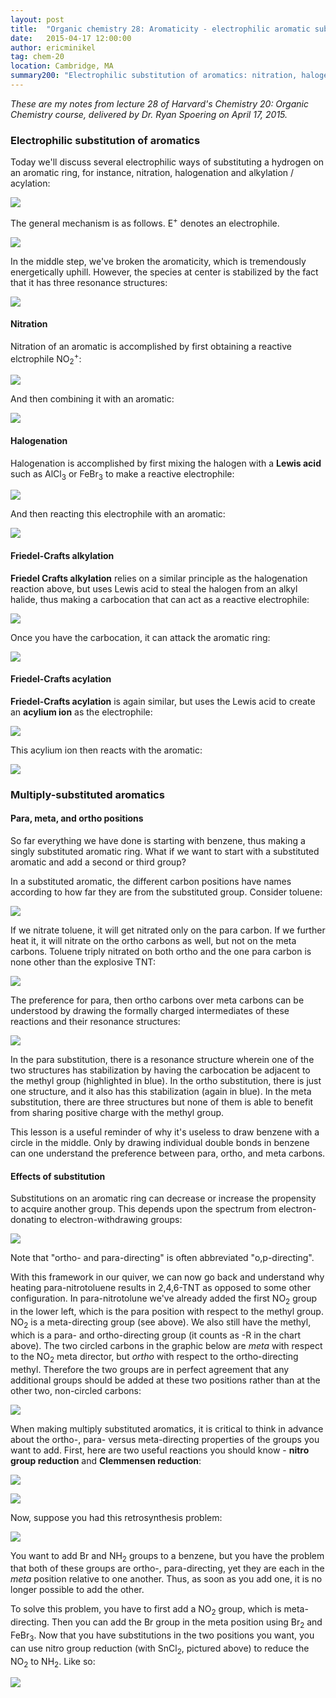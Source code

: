 ```yaml
---
layout: post
title:  "Organic chemistry 28: Aromaticity - electrophilic aromatic substitution"
date:   2015-04-17 12:00:00
author: ericminikel
tag: chem-20
location: Cambridge, MA
summary200: "Electrophilic substitution of aromatics: nitration, halogenation, Friedel-Crafts alkylation & acylation. Para, meta and ortho positions and effects of e- withdrawing or donating groups."
---
```


*These are my notes from lecture 28 of Harvard's Chemistry 20: Organic Chemistry course, delivered by Dr. Ryan Spoering on April 17, 2015.*

### Electrophilic substitution of aromatics

Today we'll discuss several electrophilic ways of substituting a hydrogen on an aromatic ring, for instance, nitration, halogenation and alkylation / acylation:

![](/media/2015/04/electrophilic-aromatic-substitution.png)

The general mechanism is as follows. E<sup>+</sup> denotes an electrophile.

![](/media/2015/04/electrophilic-aromatic-substitution-general-mechanism.png)

In the middle step, we've broken the aromaticity, which is tremendously energetically uphill. However, the species at center is stabilized by the fact that it has three resonance structures:

![](/media/2015/04/intermediate-stabilization-by-resonance.png)

#### Nitration

Nitration of an aromatic is accomplished by first obtaining a reactive elctrophile NO<sub>2</sub><sup>+</sup>:

![](/media/2015/04/nitration-step-1.png)

And then combining it with an aromatic:

![](/media/2015/04/nitration-step-2.png)

#### Halogenation

Halogenation is accomplished by first mixing the halogen with a **Lewis acid** such as AlCl<sub>3</sub> or FeBr<sub>3</sub> to make a reactive electrophile:

![](/media/2015/04/making-halogen-electrophiles.png)

And then reacting this electrophile with an aromatic:

![](/media/2015/04/halogenation.png)

#### Friedel-Crafts alkylation

**Friedel Crafts alkylation** relies on a similar principle as the halogenation reaction above, but uses Lewis acid to steal the halogen from an alkyl halide, thus making a carbocation that can act as a reactive electrophile:

![](/media/2015/04/friedel-crafts-alkylation-step-1.png)

Once you have the carbocation, it can attack the aromatic ring:

![](/media/2015/04/friedel-crafts-alkylation-step-2.png)

#### Friedel-Crafts acylation

**Friedel-Crafts acylation** is again similar, but uses the Lewis acid to create an **acylium ion** as the electrophile:

![](/media/2015/04/friedel-crafts-acylation-step-1.png)

This acylium ion then reacts with the aromatic:

![](/media/2015/04/friedel-crafts-acylation-step-2.png)

### Multiply-substituted aromatics

#### Para, meta, and ortho positions

So far everything we have done is starting with benzene, thus making a singly substituted aromatic ring. What if we want to start with a substituted aromatic and add a second or third group?

In a substituted aromatic, the different carbon positions have names according to how far they are from the substituted group. Consider toluene:

![](/media/2015/04/para-meta-ortho-naming.png)

If we nitrate toluene, it will get nitrated only on the para carbon. If we further heat it, it will nitrate on the ortho carbons as well, but not on the meta carbons. Toluene triply nitrated on both ortho and the one para carbon is none other than the explosive TNT:

![](/media/2015/04/nitration-of-toluene.png)

The preference for para, then ortho carbons over meta carbons can be understood by drawing the formally charged intermediates of these reactions and their resonance structures:

![](/media/2015/04/basis-of-toluene-positional-preference.png)

In the para substitution, there is a resonance structure wherein one of the two structures has stabilization by having the carbocation be adjacent to the methyl group (highlighted in blue). In the ortho substitution, there is just one structure, and it also has this stabilization (again in blue). In the meta substitution, there are three structures but none of them is able to benefit from sharing positive charge with the methyl group.

This lesson is a useful reminder of why it's useless to draw benzene with a circle in the middle. Only by drawing individual double bonds in benzene can one understand the preference between para, ortho, and meta carbons.

#### Effects of substitution

Substitutions on an aromatic ring can decrease or increase the propensity to acquire another group. This depends upon the spectrum from electron-donating to electron-withdrawing groups:

![](/media/2015/04/effects-of-existing-substitutions.png)

Note that "ortho- and para-directing" is often abbreviated "o,p-directing".

With this framework in our quiver, we can now go back and understand why heating para-nitrotoluene results in 2,4,6-TNT as opposed to some other configuration. In para-nitrotolune we've already added the first NO<sub>2</sub> group in the lower left, which is the para position with respect to the methyl group. NO<sub>2</sub> is a meta-directing group (see above). We also still have the methyl, which is a para- and ortho-directing group (it counts as -R in the chart above). The two circled carbons in the graphic below are *meta* with respect to the NO<sub>2</sub> meta director, but *ortho* with respect to the ortho-directing methyl. Therefore the two groups are in perfect agreement that any additional groups should be added at these two positions rather than at the other two, non-circled carbons:

![](/media/2015/04/nitration-of-para-nitrotoluene.png)

When making multiply substituted aromatics, it is critical to think in advance about the ortho-, para- versus meta-directing properties of the groups you want to add. First, here are two useful reactions you should know - **nitro group reduction** and **Clemmensen reduction**:

![](/media/2015/04/nitro-group-reduction.png)

![](/media/2015/04/clemmensen-reduction.png)

Now, suppose you had this retrosynthesis problem:

![](/media/2015/04/retrosynthesis-problem-para-ortho-meta.png)

You want to add Br and NH<sub>2</sub> groups to a benzene, but you have the problem that both of these groups are ortho-, para-directing, yet they are each in the *meta* position relative to one another. Thus, as soon as you add one, it is no longer possible to add the other.

To solve this problem, you have to first add a NO<sub>2</sub> group, which is meta-directing. Then you can add the Br group in the meta position using Br<sub>2</sub> and FeBr<sub>3</sub>. Now that you have substitutions in the two positions you want, you can use nitro group reduction (with SnCl<sub>2</sub>, pictured above) to reduce the NO<sub>2</sub> to NH<sub>2</sub>. Like so:

![](/media/2015/04/retrosynthesis-solution-with-nitro-group-reduction.png)

